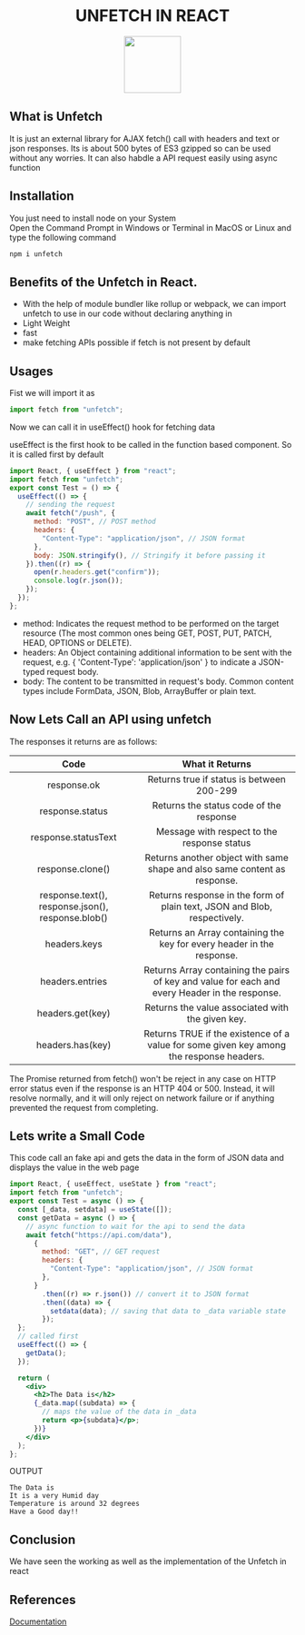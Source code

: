 <h1 align = "center">
UNFETCH IN REACT  
</h1>

<center>
<img src = "https://i.imgur.com/0cSIPzP.png" height = "100"></img>
</center>

## What is Unfetch

It is just an external library for AJAX fetch() call with headers and text or json responses. Its is about 500 bytes of ES3 gzipped so can be used without any worries. It can also habdle a API request easily using async function

## Installation

You just need to install node on your System<br>
Open the Command Prompt in Windows or Terminal in MacOS or Linux and type the following command

```bat
npm i unfetch
```

## Benefits of the Unfetch in React.

- With the help of module bundler like rollup or webpack, we can import unfetch to use in our code without declaring anything in 
- Light Weight
- fast 
- make fetching APIs possible if fetch is not present by default 

## Usages

Fist we will import it as

```js
import fetch from "unfetch";
```

Now we can call it in useEffect() hook for fetching data

useEffect is the first hook to be called in the function based component. So it is called first by default

```jsx
import React, { useEffect } from "react";
import fetch from "unfetch";
export const Test = () => {
  useEffect(() => {
    // sending the request
    await fetch("/push", {
      method: "POST", // POST method
      headers: {
        "Content-Type": "application/json", // JSON format
      },
      body: JSON.stringify(), // Stringify it before passing it
    }).then((r) => {
      open(r.headers.get("confirm"));
      console.log(r.json());
    });
  });
};
```

- method: Indicates the request method to be performed on the target resource (The most common ones being GET, POST, PUT, PATCH, HEAD, OPTIONS or DELETE).
- headers: An Object containing additional information to be sent with the request, e.g. { 'Content-Type': 'application/json' } to indicate a JSON-typed request body.
- body: The content to be transmitted in request's body. Common content types include FormData, JSON, Blob, ArrayBuffer or plain text.


## Now Lets Call an API using unfetch

The responses it returns are as follows:

|                       Code                        |                                        What it Returns                                         |
| :-----------------------------------------------: | :--------------------------------------------------------------------------------------------: |
|                    response.ok                    |                           Returns true if status is between 200-299                            |
|                  response.status                  |                            Returns the status code of the response                             |
|                response.statusText                |                          Message with respect to the response status                           |
|                 response.clone()                  |           Returns another object with same shape and also same content as response.            |
| response.text(), response.json(), response.blob() |            Returns response in the form of plain text, JSON and Blob, respectively.            |
|                   headers.keys                    |             Returns an Array containing the key for every header in the response.              |
|                  headers.entries                  | Returns Array containing the pairs of key and value for each and every Header in the response. |
|                 headers.get(key)                  |                        Returns the value associated with the given key.                        |
|                 headers.has(key)                  |    Returns TRUE if the existence of a value for some given key among the response headers.     |

The Promise returned from fetch() won't be reject in any case on HTTP error status even if the response is an HTTP 404 or 500. Instead, it will resolve normally, and it will only reject on network failure or if anything prevented the request from completing.

## Lets write a Small Code

This code call an fake api and gets the data in the form of JSON data and displays the value in the web page

```jsx
import React, { useEffect, useState } from "react";
import fetch from "unfetch";
export const Test = async () => {
  const [_data, setdata] = useState([]);
  const getData = async () => {
    // async function to wait for the api to send the data
    await fetch("https://api.com/data"),
      {
        method: "GET", // GET request
        headers: {
          "Content-Type": "application/json", // JSON format
        },
      }
        .then((r) => r.json()) // convert it to JSON format
        .then((data) => {
          setdata(data); // saving that data to _data variable state
        });
  };
  // called first
  useEffect(() => {
    getData();
  });

  return (
    <div>
      <h2>The Data is</h2>
      {_data.map((subdata) => {
        // maps the value of the data in _data
        return <p>{subdata}</p>;
      })}
    </div>
  );
};
```

OUTPUT
```
The Data is
It is a very Humid day
Temperature is around 32 degrees
Have a Good day!!
```

## Conclusion
We have seen the working as well as the implementation of the Unfetch in react 

## References

[Documentation](https://www.npmjs.com/package/unfetch)
  